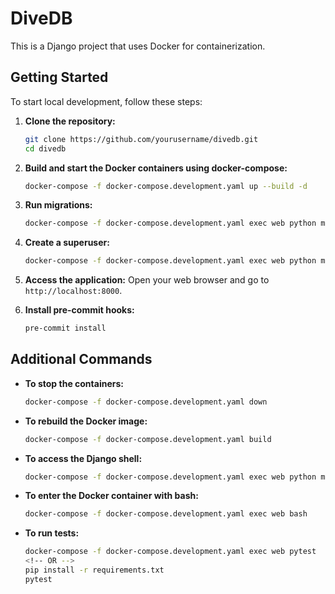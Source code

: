 # DiveDB

This is a Django project that uses Docker for containerization.

## Getting Started

To start local development, follow these steps:

1. **Clone the repository:**
   ```sh
   git clone https://github.com/yourusername/divedb.git
   cd divedb
   ```

2. **Build and start the Docker containers using docker-compose:**
   ```sh
   docker-compose -f docker-compose.development.yaml up --build -d
   ```

3. **Run migrations:**
   ```sh
   docker-compose -f docker-compose.development.yaml exec web python manage.py migrate
   ```

4. **Create a superuser:**
   ```sh
   docker-compose -f docker-compose.development.yaml exec web python manage.py createsuperuser
   ```

5. **Access the application:**
   Open your web browser and go to `http://localhost:8000`.

6. **Install pre-commit hooks:**
   ```sh
   pre-commit install
   ```

## Additional Commands

- **To stop the containers:**
  ```sh
  docker-compose -f docker-compose.development.yaml down
  ```

- **To rebuild the Docker image:**
  ```sh
  docker-compose -f docker-compose.development.yaml build
  ```

- **To access the Django shell:**
  ```sh
  docker-compose -f docker-compose.development.yaml exec web python manage.py shell
  ```

- **To enter the Docker container with bash:**
  ```sh
  docker-compose -f docker-compose.development.yaml exec web bash
  ```

- **To run tests:**
  ```sh
  docker-compose -f docker-compose.development.yaml exec web pytest
  <!-- OR -->
  pip install -r requirements.txt
  pytest
  ```

